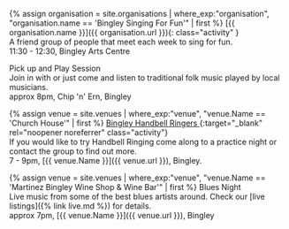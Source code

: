 {% assign organisation = site.organisations 
    | where_exp:"organisation", "organisation.name == 'Bingley Singing For Fun'"
    | first %}
[{{ organisation.name }}]({{ organisation.url }}){: class="activity" }<br>
A friend group of people that meet each week to sing for fun.<br>
11:30 - 12:30, Bingley Arts Centre

<span class="activity">Pick up and Play Session</span><br>
Join in with or just come and listen to traditional folk music played by local musicians.<br>
approx 8pm, Chip 'n' Ern, Bingley

{% assign venue = site.venues 
    | where_exp:"venue", "venue.Name == 'Church House'"
    | first %}
[Bingley Handbell Ringers <i class="fa fa-external-link" aria-hidden="true"></i>](https://www.bingleyhandbells.org.uk/diary){:target="_blank" rel="noopener noreferrer" class="activity"}<br>
If you would like to try Handbell Ringing come along to a practice night or contact the group to find out more.<br>
7 - 9pm, [{{ venue.Name }}]({{ venue.url }}), Bingley.

{% assign venue = site.venues 
    | where_exp:"venue", "venue.Name == 'Martinez Bingley Wine Shop & Wine Bar'"
    | first %}
<span class="activity">Blues Night</span><br>
Live music from some of the best blues artists around. Check our [live listings]({% link live.md %}) for details.<br>
approx 7pm, [{{ venue.Name }}]({{ venue.url }}), Bingley